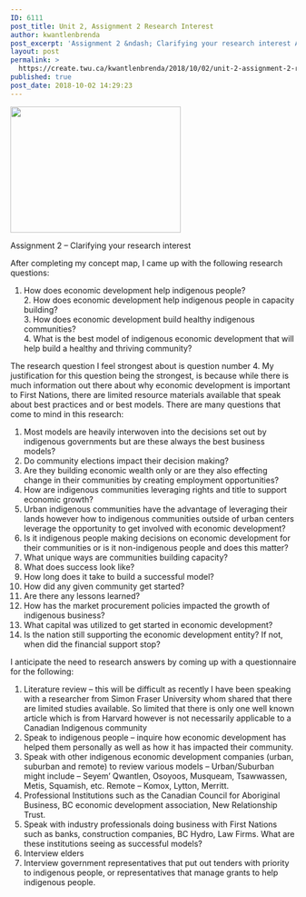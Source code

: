 ```yaml
---
ID: 6111
post_title: Unit 2, Assignment 2 Research Interest
author: kwantlenbrenda
post_excerpt: 'Assignment 2 &ndash; Clarifying your research interest After completing my concept map, I came up with the following research questions: How does economic development help indigenous people? 2. How does economic development help indigenous people in capacity building? 3. How does economic development build healthy indigenous communities? 4. What is the best model of indigenous &hellip; <p><a href="https://create.twu.ca/kwantlenbrenda/2018/10/02/unit-2-assignment-2-research-interest/">Continue reading<span> "Unit 2, Assignment 2 Research Interest"</span></a></p>'
layout: post
permalink: >
  https://create.twu.ca/kwantlenbrenda/2018/10/02/unit-2-assignment-2-research-interest/
published: true
post_date: 2018-10-02 14:29:23
---
```

<img class="alignnone size-medium wp-image-145" src="http://create.twu.ca/kwantlenbrenda/files/2018/10/Research-Map-300x222.jpg" alt="" width="300" height="222" srcset="https://create.twu.ca/kwantlenbrenda/files/2018/10/Research-Map-300x222.jpg 300w, https://create.twu.ca/kwantlenbrenda/files/2018/10/Research-Map.jpg 691w" sizes="(max-width: 300px) 100vw, 300px" />

Assignment 2 – Clarifying your research interest

After completing my concept map, I came up with the following research questions:

<ol>
<li>How does economic development help indigenous people?<br />
2. How does economic development help indigenous people in capacity building?<br />
3. How does economic development build healthy indigenous communities?<br />
4. What is the best model of indigenous economic development that will help build a healthy and thriving community?</li>
</ol>

The research question I feel strongest about is question number 4. My justification for this question being the strongest, is because while there is much information out there about why economic development is important to First Nations, there are limited resource materials available that speak about best practices and or best models. There are many questions that come to mind in this research:

<ol>
<li>Most models are heavily interwoven into the decisions set out by indigenous governments but are these always the best business models?</li>
<li>Do community elections impact their decision making?</li>
<li>Are they building economic wealth only or are they also effecting change in their communities by creating employment opportunities?</li>
<li>How are indigenous communities leveraging rights and title to support economic growth?</li>
<li>Urban indigenous communities have the advantage of leveraging their lands however how to indigenous communities outside of urban centers leverage the opportunity to get involved with economic development?</li>
<li>Is it indigenous people making decisions on economic development for their communities or is it non-indigenous people and does this matter?</li>
<li>What unique ways are communities building capacity?</li>
<li>What does success look like?</li>
<li>How long does it take to build a successful model?</li>
<li>How did any given community get started?</li>
<li>Are there any lessons learned?</li>
<li>How has the market procurement policies impacted the growth of indigenous business?</li>
<li>What capital was utilized to get started in economic development?</li>
<li>Is the nation still supporting the economic development entity? If not, when did the financial support stop?</li>
</ol>

I anticipate the need to research answers by coming up with a questionnaire for the following:

<ol>
<li>Literature review – this will be difficult as recently I have been speaking with a researcher from Simon Fraser University whom shared that there are limited studies available. So limited that there is only one well known article which is from Harvard however is not necessarily applicable to a Canadian Indigenous community</li>
<li>Speak to indigenous people – inquire how economic development has helped them personally as well as how it has impacted their community.</li>
<li>Speak with other indigenous economic development companies (urban, suburban and remote) to review various models – Urban/Suburban might include &#8211; Seyem’ Qwantlen, Osoyoos, Musqueam, Tsawwassen, Metis, Squamish, etc. Remote – Komox, Lytton, Merritt.</li>
<li>Professional Institutions such as the Canadian Council for Aboriginal Business, BC economic development association, New Relationship Trust.</li>
<li>Speak with industry professionals doing business with First Nations such as banks, construction companies, BC Hydro, Law Firms. What are these institutions seeing as successful models?</li>
<li>Interview elders</li>
<li>Interview government representatives that put out tenders with priority to indigenous people, or representatives that manage grants to help indigenous people.</li>
</ol>

&nbsp;